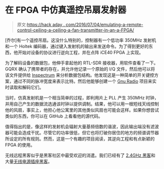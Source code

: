 # 在 FPGA 中仿真遥控吊扇发射器

> 原文:[https://hack aday . com/2016/07/04/emulating-a-remote-control-ceiling-a-ceiling-a-fan-transmitter-in-an-a-FPGA/](https://hackaday.com/2016/07/04/emulating-a-remote-control-ceiling-fan-transmitter-in-an-fpga/)

[乔尔]有一个遥控吊扇。这没什么特别的，控制器有一个低功率 350MHz 发射机和一个 Holtek 编码器，通过键入发射机的输出来发送命令。为了得到更好的东西，他开始对设备的协议进行逆向工程，并在点阵 iCE40 FPGA 上实现。

为了解码设备的数据包，他伸手拿起他的 RTL-SDR 接收器，用软件查看了一下。GQRX 确认了携带者的存在，并允许他记录一个原始的 I/Q 文件，然后他可以将该文件提供给 [Inspectrum](https://github.com/miek/inspectrum) 来分析数据包结构。他发现这是一种简单的开关键控方案，通过不同的脉冲宽度来表示比特。然后他能够创建一个 [Gnu Radio](http://gnuradio.org/) 项目来实时读取和解码它们。

当时，仿真发射机是一个相当简单的过程，即利用片上 PLL 产生 350MHz 时钟，并用自己产生的数据流选通该时钟以提供调制。结果，他可以用一根短线天线控制他的风扇，事实上，他担心他公寓里的其他类似风扇也可能会这样。如果你想尝试类似的东西，你可以在 GitHub 上看看他的源代码。

值得指出的是，像这样的发射机会辐射大量基频倍数的谐波，因此输出端没有滤波器可能会造成干扰。尽管它的功率很低，但它也将打破你居住的地方的频谱调节器所设定的所有规则。然而，这是一个有趣的项目阅读，其逆向工程和有点新颖的 FPGA 的使用。

无线远程黑客似乎是黑客社区中最受欢迎的消遣。我们已经有了 [2.4GHz 黑客](http://hackaday.com/2015/09/20/hacking-2-4ghz-radio-control/)和大量[无线电源插座黑客](http://hackaday.com/2014/03/10/hacking-radio-controlled-outlets/)。